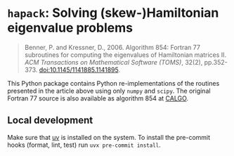 # `hapack`: Solving (skew-)Hamiltonian eigenvalue problems

> Benner, P. and Kressner, D., 2006.
> Algorithm 854: Fortran 77 subroutines for computing the eigenvalues of Hamiltonian matrices II.
> *ACM Transactions on Mathematical Software (TOMS)*, 32(2), pp.352-373.
> [doi:10.1145/1141885.1141895](https://doi.org/10.1145/1141885.1141895).

This Python package contains Python re-implementations of the routines presented in the article above using only `numpy` and `scipy`.
The original Fortran 77 source is also available as algorithm 854 at [CALGO](https://calgo.acm.org/).

## Local development

Make sure that [uv](https://docs.astral.sh/uv/) is installed on the system.
To install the pre-commit hooks (format, lint, test) run `uvx pre-commit install`.


